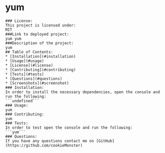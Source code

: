 # yum
    ### License:
    This project is licensed under:
    MIT 
    ###Link to deployed project:
    yum yum
    ###Description of the project:
    yum
    ## Table of Contents:
    * [Installation](#installation)
    * [Usage](#usage)
    * [License](#license)
    * [Contributing](#contributing)
    * [Tests](#tests)
    * [Questions](#questions)
    * [Screenshots](#screenshot)
    ### Installation:
    In order to install the necessary dependencies, open the console and run the following:
    ```undefined```
    ### Usage:
    yum
    ### Contributing:
    yum
    ### Tests:
    In order to test open the console and run the following:
    ```yum```
    ### Questions:
    If you have any questions contact me on [GitHub](https://github.com/cookieMonster)  
    